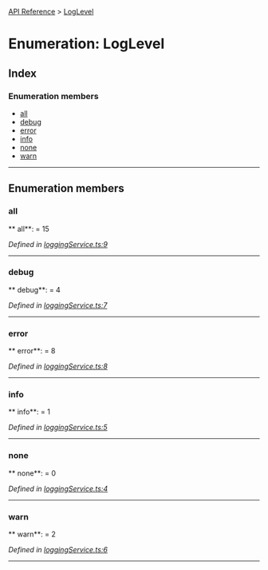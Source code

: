 [API Reference](../README.md) > [LogLevel](../enums/LogLevel.md)



# Enumeration: LogLevel

## Index

### Enumeration members

* [all](LogLevel.md#all)
* [debug](LogLevel.md#debug)
* [error](LogLevel.md#error)
* [info](LogLevel.md#info)
* [none](LogLevel.md#none)
* [warn](LogLevel.md#warn)



---
## Enumeration members
<a id="all"></a>

###  all

** all**:    = 15

*Defined in [loggingService.ts:9](https://github.com/daostack/arc.js/blob/caacbb2/lib/loggingService.ts#L9)*





___

<a id="debug"></a>

###  debug

** debug**:    = 4

*Defined in [loggingService.ts:7](https://github.com/daostack/arc.js/blob/caacbb2/lib/loggingService.ts#L7)*





___

<a id="error"></a>

###  error

** error**:    = 8

*Defined in [loggingService.ts:8](https://github.com/daostack/arc.js/blob/caacbb2/lib/loggingService.ts#L8)*





___

<a id="info"></a>

###  info

** info**:    = 1

*Defined in [loggingService.ts:5](https://github.com/daostack/arc.js/blob/caacbb2/lib/loggingService.ts#L5)*





___

<a id="none"></a>

###  none

** none**:    = 0

*Defined in [loggingService.ts:4](https://github.com/daostack/arc.js/blob/caacbb2/lib/loggingService.ts#L4)*





___

<a id="warn"></a>

###  warn

** warn**:    = 2

*Defined in [loggingService.ts:6](https://github.com/daostack/arc.js/blob/caacbb2/lib/loggingService.ts#L6)*





___


